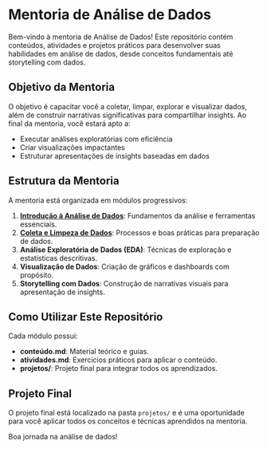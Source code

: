 # Mentoria de Análise de Dados

Bem-vindo à mentoria de Análise de Dados! Este repositório contém conteúdos, atividades e projetos práticos para desenvolver suas habilidades em análise de dados, desde conceitos fundamentais até storytelling com dados.

## Objetivo da Mentoria

O objetivo é capacitar você a coletar, limpar, explorar e visualizar dados, além de construir narrativas significativas para compartilhar insights. Ao final da mentoria, você estará apto a:
- Executar análises exploratórias com eficiência
- Criar visualizações impactantes
- Estruturar apresentações de insights baseadas em dados

## Estrutura da Mentoria

A mentoria está organizada em módulos progressivos:
1. **[Introdução à Análise de Dados](Módulo-1-Introdução)**: Fundamentos da análise e ferramentas essenciais.
2. **[Coleta e Limpeza de Dados](Módulo-2-Coleta-Limpeza)**: Processos e boas práticas para preparação de dados.
3. **Análise Exploratória de Dados (EDA)**: Técnicas de exploração e estatísticas descritivas.
4. **Visualização de Dados**: Criação de gráficos e dashboards com propósito.
5. **Storytelling com Dados**: Construção de narrativas visuais para apresentação de insights.

## Como Utilizar Este Repositório

Cada módulo possui:
- **conteúdo.md**: Material teórico e guias.
- **atividades.md**: Exercícios práticos para aplicar o conteúdo.
- **projetos/**: Projeto final para integrar todos os aprendizados.

## Projeto Final

O projeto final está localizado na pasta `projetos/` e é uma oportunidade para você aplicar todos os conceitos e técnicas aprendidos na mentoria. 

Boa jornada na análise de dados!
